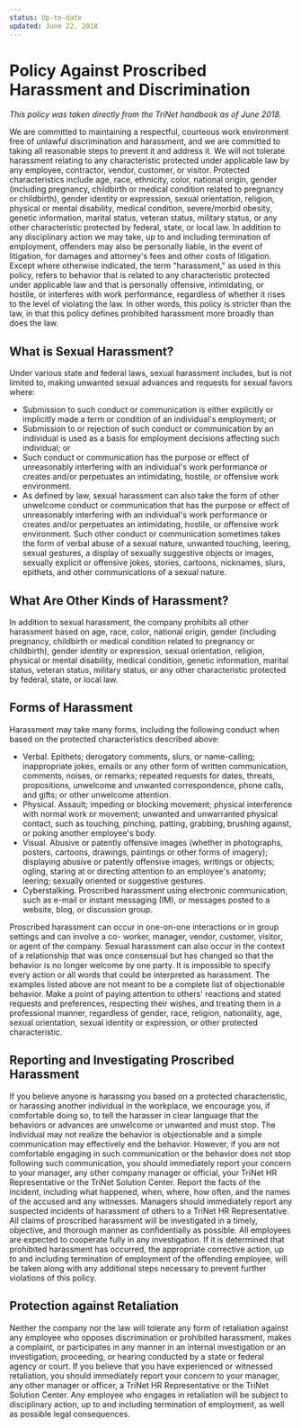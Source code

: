 ```yaml
---
status: Up-to-date
updated: June 22, 2018
---
```


# Policy Against Proscribed Harassment and Discrimination

*This policy was taken directly from the TriNet handbook as of June 2018.*

<!--- Keep protected classes list updated in: employment, code-of-conduct and anti-harassment-policies -->
We are committed to maintaining a respectful, courteous work environment free of unlawful discrimination and harassment, and we are committed to taking all reasonable steps to prevent it and address it. We will not tolerate harassment relating to any characteristic protected under applicable law by any employee, contractor, vendor, customer, or visitor. Protected characteristics include age, race, ethnicity, color, national origin, gender (including pregnancy, childbirth or medical condition related to pregnancy or childbirth), gender identity or expression, sexual orientation, religion, physical or mental disability, medical condition, severe/morbid obesity, genetic information, marital status, veteran status, military status, or any other characteristic protected by federal, state, or local law. In addition to any disciplinary action we may take, up to and including termination of employment, offenders may also be personally liable, in the event of litigation, for damages and attorney's fees and other costs of litigation.
Except where otherwise indicated, the term "harassment," as used in this policy, refers to behavior that is related to any characteristic protected under applicable law and that is personally offensive, intimidating, or hostile, or interferes with work performance, regardless of whether it rises to the level of violating the law. In other words, this policy is stricter than the law, in that this policy defines prohibited harassment more broadly than does the law.

## What is Sexual Harassment?

Under various state and federal laws, sexual harassment includes, but is not limited to, making unwanted sexual advances and requests for sexual favors where:

*   Submission to such conduct or communication is either explicitly or implicitly made a term or condition of an individual's employment; or
*   Submission to or rejection of such conduct or communication by an individual is used as a basis for employment decisions affecting such individual; or
*   Such conduct or communication has the purpose or effect of unreasonably interfering with an individual's work performance or creates and/or perpetuates an intimidating, hostile, or offensive work environment.
*   As defined by law, sexual harassment can also take the form of other unwelcome conduct or communication that has the purpose or effect of unreasonably interfering with an individual's work performance or creates and/or perpetuates an intimidating, hostile, or offensive work environment. Such other conduct or communication sometimes takes the form of verbal abuse of a sexual nature, unwanted touching, leering, sexual gestures, a display of sexually suggestive objects or images, sexually explicit or offensive jokes, stories, cartoons, nicknames, slurs, epithets, and other communications of a sexual nature.

## What Are Other Kinds of Harassment?

In addition to sexual harassment, the company prohibits all other harassment based on age, race, color, national origin, gender (including pregnancy, childbirth or medical condition related to pregnancy or childbirth), gender identity or expression, sexual orientation, religion, physical or mental disability, medical condition, genetic information, marital status, veteran status, military status, or any other characteristic protected by federal, state, or local law.

## Forms of Harassment

Harassment may take many forms, including the following conduct when based on the protected characteristics described above:

*   Verbal. Epithets; derogatory comments, slurs, or name-calling; inappropriate jokes, emails or any other form of written communication, comments, noises, or remarks; repeated requests for dates, threats, propositions, unwelcome and unwanted correspondence, phone calls, and gifts; or other unwelcome attention.
*   Physical. Assault; impeding or blocking movement; physical interference with normal work or movement; unwanted and unwarranted physical contact, such as touching, pinching, patting, grabbing, brushing against, or poking another employee's body.
*   Visual. Abusive or patently offensive images (whether in photographs, posters, cartoons, drawings, paintings or other forms of imagery); displaying abusive or patently offensive images, writings or objects; ogling, staring at or directing attention to an employee's anatomy; leering; sexually oriented or suggestive gestures.
*   Cyberstalking. Proscribed harassment using electronic communication, such as e-mail or instant messaging (IM), or messages posted to a website, blog, or discussion group.

Proscribed harassment can occur in one-on-one interactions or in group settings and can involve a co- worker, manager, vendor, customer, visitor, or agent of the company. Sexual harassment can also occur in the context of a relationship that was once consensual but has changed so that the behavior is no longer welcome by one party. It is impossible to specify every action or all words that could be interpreted as harassment. The examples listed above are not meant to be a complete list of objectionable behavior. Make a point of paying attention to others' reactions and stated requests and preferences, respecting their wishes, and treating them in a professional manner, regardless of gender, race, religion, nationality, age, sexual orientation, sexual identity or expression, or other protected characteristic.

## Reporting and Investigating Proscribed Harassment

If you believe anyone is harassing you based on a protected characteristic, or harassing another individual in the workplace, we encourage you, if comfortable doing so, to tell the harasser in clear language that the behaviors or advances are unwelcome or unwanted and must stop. The individual may not realize the behavior is objectionable and a simple communication may effectively end the behavior. However, if you are not comfortable engaging in such communication or the behavior does not stop following such communication, you should immediately report your concern to your manager, any other company manager or official, your TriNet HR Representative or the TriNet Solution Center. Report the facts of the incident, including what happened, when, where, how often, and the names of the accused and any witnesses. Managers should immediately report any suspected incidents of harassment of others to a TriNet HR Representative.
All claims of proscribed harassment will be investigated in a timely, objective, and thorough manner as confidentially as possible. All employees are expected to cooperate fully in any investigation. If it is determined that prohibited harassment has occurred, the appropriate corrective action, up to and including termination of employment of the offending employee, will be taken along with any additional steps necessary to prevent further violations of this policy.

## Protection against Retaliation

Neither the company nor the law will tolerate any form of retaliation against any employee who opposes discrimination or prohibited harassment, makes a complaint, or participates in any manner in an internal investigation or an investigation, proceeding, or hearing conducted by a state or federal agency or court. If you believe that you have experienced or witnessed retaliation, you should immediately report your concern to your manager, any other manager or officer, a TriNet HR Representative or the TriNet Solution Center. Any employee who engages in retaliation will be subject to disciplinary action, up to and including termination of employment, as well as possible legal consequences.
